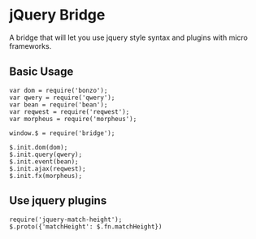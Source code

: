 # jQuery Bridge

A bridge that will let you use jquery style syntax and plugins with micro frameworks.

## Basic Usage

```
var dom = require('bonzo');
var qwery = require('qwery');
var bean = require('bean');
var reqwest = require('reqwest');
var morpheus = require('morpheus');

window.$ = require('bridge');

$.init.dom(dom);
$.init.query(qwery);
$.init.event(bean);
$.init.ajax(reqwest);
$.init.fx(morpheus);
```

## Use jquery plugins

```
require('jquery-match-height');
$.proto({'matchHeight': $.fn.matchHeight})
```